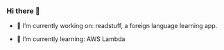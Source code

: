 ### Hi there 👋

- 🔭 I’m currently working on: readstuff, a foreign language learning app.

- 🌱 I’m currently learning: AWS Lambda

<!--
**wbjohn/wbjohn** is a ✨ _special_ ✨ repository because its `README.md` (this file) appears on your GitHub profile.

Here are some ideas to get you started:

- 🤔 I’m looking for help with ...
- 💬 Ask me about ...
- 📫 How to reach me: ...
- ⚡ Fun fact: ...
-->
